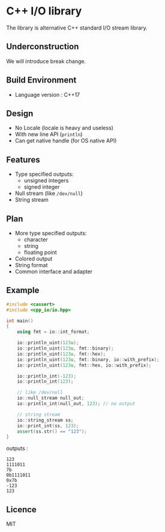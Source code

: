 # C++ I/O library
The library is alternative C++ standard I/O stream library.


## Underconstruction
We will introduce break change.


## Build Environment
- Language version : C++17


## Design
- No Locale (locale is heavy and useless)
- With new line API (`println`)
- Can get native handle (for OS native API)


## Features
- Type specified outputs:
    - unsigned integers
    - signed integer
- Null stream (like `/dev/null`)
- String stream


## Plan
- More type specified outputs:
    - character
    - string
    - floating point
- Colored output
- String format
- Common interface and adapter


## Example
```cpp
#include <cassert>
#include <cpp_io/io.hpp>

int main()
{
    using fmt = io::int_format;

    io::println_uint(123u);
    io::println_uint(123u, fmt::binary);
    io::println_uint(123u, fmt::hex);
    io::println_uint(123u, fmt::binary, io::with_prefix);
    io::println_uint(123u, fmt::hex, io::with_prefix);

    io::println_int(-123);
    io::println_int(123);

    // like /dev/null
    io::null_stream null_out;
    io::println_int(null_out, 123); // no output

    // string stream
    io::string_stream ss;
    io::print_int(ss, 123);
    assert(ss.str() == "123");
}
```

outputs :

```
123
1111011
7b
0b1111011
0x7b
-123
123
```


## Licence
MIT

